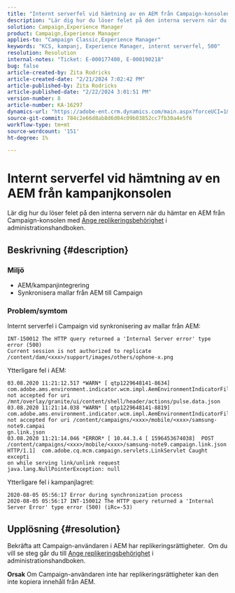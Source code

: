 ```yaml
---
title: "Internt serverfel vid hämtning av en AEM från Campaign-konsolen"
description: "Lär dig hur du löser felet på den interna servern när du hämtar en AEM från Campaign-konsolen"
solution: Campaign,Experience Manager
product: Campaign,Experience Manager
applies-to: "Campaign Classic,Experience Manager"
keywords: "KCS, kampanj, Experience Manager, internt serverfel, 500"
resolution: Resolution
internal-notes: "Ticket: E-000177400, E-000190218"
bug: false
article-created-by: Zita Rodricks
article-created-date: "2/21/2024 7:02:42 PM"
article-published-by: Zita Rodricks
article-published-date: "2/22/2024 3:01:51 PM"
version-number: 8
article-number: KA-16297
dynamics-url: "https://adobe-ent.crm.dynamics.com/main.aspx?forceUCI=1&pagetype=entityrecord&etn=knowledgearticle&id=ad394ac8-ebd0-ee11-9079-6045bd006268"
source-git-commit: 784c2e66d8ab8d6d04c09b03852cc7fb30a4e5f6
workflow-type: tm+mt
source-wordcount: '151'
ht-degree: 1%

---
```


# Internt serverfel vid hämtning av en AEM från kampanjkonsolen


Lär dig hur du löser felet på den interna servern när du hämtar en AEM från Campaign-konsolen med [Ange replikeringsbehörighet](https://experienceleague.adobe.com/docs/experience-manager-65/administering/security/security.html?lang=en#setting-replication-privileges) i administrationshandboken.

## Beskrivning {#description}


### <b>Miljö</b>

- AEM/kampanjintegrering
- Synkronisera mallar från AEM till Campaign


### <b>Problem/symtom</b>

Internt serverfel i Campaign vid synkronisering av mallar från AEM:


```
INT-150012 The HTTP query returned a 'Internal Server error' type error (500)
Current session is not authorized to replicate /content/dam/<xxx>/support/images/others/ophone-x.png
```


Ytterligare fel i AEM:


```
03.08.2020 11:21:12.517 *WARN* [ qtp1229648141-8634]  com.adobe.ams.environment.indicator.wcm.impl.AemEnvironmentIndicatorFilter not accepted for uri /mnt/overlay/granite/ui/content/shell/header/actions/pulse.data.json
03.08.2020 11:21:14.038 *WARN* [ qtp1229648141-8819]  com.adobe.ams.environment.indicator.wcm.impl.AemEnvironmentIndicatorFilter not accepted for uri /content/campaigns/<xxx>/mobile/<xxx>/samsung-note9.campai
gn.link.json
03.08.2020 11:21:14.046 *ERROR* [ 10.44.3.4 [ 1596453674038]  POST /content/campaigns/<xxx>/mobile/<xxx>/samsung-note9.campaign.link.json HTTP/1.1]  com.adobe.cq.mcm.campaign.servlets.LinkServlet Caught excepti
on while serving link/unlink request
java.lang.NullPointerException: null
```


Ytterligare fel i kampanjlagret:


```
2020-08-05 05:56:17 Error during synchronization process
2020-08-05 05:56:17 INT-150012 The HTTP query returned a 'Internal Server Error' type error (500) (iRc=-53)
```





## Upplösning {#resolution}


Bekräfta att Campaign-användaren i AEM har replikeringsrättigheter.  Om du vill se steg går du till [Ange replikeringsbehörighet](https://experienceleague.adobe.com/docs/experience-manager-65/administering/security/security.html?lang=en#setting-replication-privileges) i administrationshandboken.

<b>Orsak</b>
Om Campaign-användaren inte har replikeringsrättigheter kan den inte kopiera innehåll från AEM.


